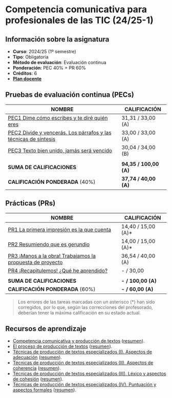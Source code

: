 # Competencia comunicativa para profesionales de las TIC (24/25-1)

## Información sobre la asignatura

- **Curso**: 2024/25 (1º semestre)
- **Tipo**: Obligatoria
- **Método de evaluación**: Evaluación continua
- **Ponderación**: PEC 40% + PR 60%
- **Créditos**: 6
- [**Plan docente**](https://cv.uoc.edu/tren/trenacc/web/GAT_EXP.PLANDOCENTE?any_academico=20241&cod_asignatura=75.563&idioma=CAS&pagina=PD_PREV_PORTAL)

## Pruebas de evaluación continua (PECs)

| NOMBRE                                                                  | CALIFICACIÓN       |
|-------------------------------------------------------------------------|--------------------|
| [PEC1 Dime cómo escribes y te diré quién eres](pec1)                    | 31,31 / 33,00 (A)  |
| [PEC2 Divide y vencerás. Los párrafos y las técnicas de síntesis](pec2) | 33,00 / 33,00 (A)  |
| [PEC3 Texto bien unido, jamás será vencido](pec3)                       | 30,04 / 34,00 (B)  |
|                                                                         |                    |
| **SUMA DE CALIFICACIONES**                                              | **94,35 / 100,00 (A)** |
| **CALIFICACIÓN PONDERADA** (40%)                                        | **37,74 / 40,00 (A)**  |

## Prácticas (PRs)

| NOMBRE                                                           | CALIFICACIÓN       |
|------------------------------------------------------------------|--------------------|
| [PR1 La primera impresión es la que cuenta](pr1)                 | 14,40 / 15,00 (A)* |
| [PR2 Resumiendo que es gerundio](pr2)                            | 14,00 / 15,00 (A)* |
| [PR3 ¡Manos a la obra! Trabajamos la propuesta de proyecto](pr3) | 36,54 / 40,00 (A)  |
| [PR4 ¡Recapitulemos! ¿Qué he aprendido?](pr4)                    | - / 30,00          |
|                                                                  |                    |
| **SUMA DE CALIFICACIONES**                                       | **- / 100,00 (A)** |
| **CALIFICACIÓN PONDERADA** (60%)                                 | **- / 60,00 (A)**  |

>Los errores de las tareas marcadas con un asterisco (*) han sido corregidos, por lo que, según las correcciones del profesorado, deberían tener la máxima calificación en su estado actual.

## Recursos de aprendizaje

- [Competencia comunicativa y producción de textos](https://materials.campus.uoc.edu/daisy/Materials/PID_00274805/pdf/PID_00274805.pdf) ([resumen](./recursos/competencia_comunicativa_y_produccion_de_textos_resumen.md)).
- [El proceso de producción de textos](https://materials.campus.uoc.edu/daisy/Materials/PID_00279144/pdf/PID_00279144.pdf) ([resumen](./recursos/el_proceso_de_produccion_de_textos_resumen.md)).
- [Técnicas de producción de textos especializados (I). Aspectos de adecuación](https://materials.campus.uoc.edu/daisy/Materials/PID_00274803/pdf/PID_00274803.pdf) ([resumen](./recursos/tecnicas_i_aspectos_de_adecuacion_resumen.md)).
- [Técnicas de producción de textos especializados (II). Aspectos de coherencia](https://materials.campus.uoc.edu/daisy/Materials/PID_00274801/pdf/PID_00274801.pdf) ([resumen](./recursos/tecnicas_ii_aspectos_de_coherencia_resumen.md)).
- [Técnicas de producción de textos especializados (III). Léxico y aspectos de cohesión](https://materials.campus.uoc.edu/daisy/Materials/PID_00274804/pdf/PID_00274804.pdf) ([resumen](./recursos/tecnicas_iii_lexico_y_aspectos_de_cohesion_resumen.md)).
- [Técnicas de producción de textos especializados (IV). Puntuación y aspectos formales](https://materials.campus.uoc.edu/daisy/Materials/PID_00274802/pdf/PID_00274802.pdf) ([resumen](./recursos/tecnicas_iv_puntuacion_y_aspectos_formales_resumen.md)).